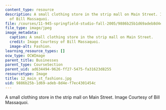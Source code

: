 ```yaml
---
content_type: resource
description: A small clothing store in the strip mall on Main Street. Image Courtesy
  of Bill Massaquoi.
file: /courses/11-945-springfield-studio-fall-2005/9886b25b1d69adeb8d4ef7ec4301454c_12_main_st_fashions.jpg
file_type: image/jpeg
image_metadata:
  caption: A small clothing store in the strip mall on Main Street.
  credit: Image Courtesy of Bill Massaquoi.
  image-alt: Fashion.
learning_resource_types: []
ocw_type: OCWImage
parent_title: Businesses
parent_type: CourseSection
parent_uid: ad634494-9626-ff27-5475-fa31623d8255
resourcetype: Image
title: 12_main_st_fashions.jpg
uid: 9886b25b-1d69-adeb-8d4e-f7ec4301454c
---
```

A small clothing store in the strip mall on Main Street. Image Courtesy of Bill Massaquoi.

